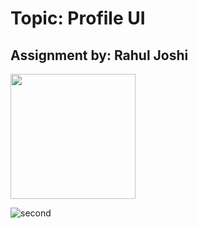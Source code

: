 <h1>Topic: Profile UI </h1>


<h2>Assignment by: Rahul Joshi</h2>


<img src = "![first](https://github.com/user-attachments/assets/158dde77-49df-44a8-bc17-9e3d2b02c8e9)" height = "200px" widht = "200px"/>



![second](https://github.com/user-attachments/assets/8dbc85df-e8b6-40eb-9b9c-7e0226617a16)

